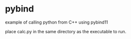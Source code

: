 # pybind
example of calling python from C++ using pybind11

place calc.py in the same directory as the executable to run.
